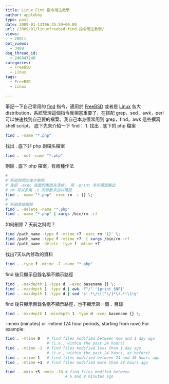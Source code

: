 ```yaml
---
title: Linux Find 指令用法教學
author: appleboy
type: post
date: 2009-01-13T06:35:59+00:00
url: /2009/01/linuxfreebsd-find-指令用法教學/
views:
  - 20011
bot_views:
  - 3489
dsq_thread_id:
  - 246847248
categories:
  - FreeBSD
  - Linux
tags:
  - FreeBSD
  - Linux

---
```


筆記一下自己常用的 [find][1] 指令，適用於 [FreeBSD][2] 或者是 [Linux][3] 各大 distribution，系統管理這個指令就相當重要了，在搭配 grep，sed，awk，perl 可以快速找到自己要的檔案。我自己本身很常用到 grep，find，awk 這些撰寫 shell script。 底下先來介紹一下 find： 1. 找出 . 底下的 php 檔案

```sh
find . -name "*.php"
```

找出 . 底下非 php 副檔名檔案

```sh
find . -not -name "*.php"
```

<!--more-->

刪除 . 底下 php 檔案，有兩種作法

```sh
#
# 系統詢問之後才刪除
# 先把 -exec 後面的東西先清掉， 用 -print 來先確認輸出
# rm 可以多用 -i 的參數來加以確認
find . -name "*.php" -exec rm -i {} \;
#
# 系統直接刪除
find . -delete -name "*.php"
find . -name "*.php" | xargs /bin/rm -rf
```

如何刪除 7 天前之料呢？

```sh
find /path_name -type f -mtime +7 -exec rm '{}' \;
find /path_name -type f -mtime +7  | xargs /bin/rm -rf
find /path_name -delete -type f -mtime +7
```

找出7天以內修改的資料

```sh
find . -type f -mtime -7 -name "*.php"
```

find 後只顯示目錄名稱不顯示路徑

```sh
find . -maxdepth 1 -type d  -exec basename {} \;
find . -maxdepth 1 -type d | awk -F"/" '{print $NF}'
find . -maxdepth 1 -type d | sed 's!.*\/\([^\/]*\).*!\1!g'
```

find 後只顯示目錄名稱不顯示路徑，也不顯示第一個 `.` 目錄

```sh
find . -maxdepth 1 -mindepth 1 -type d -exec basename {} \;
```

-mmin (minutes) or -mtime (24 hour periods, starting from now) For example:

```sh
find . -mtime 0   # find files modified between now and 1 day ago
                  # (i.e., within the past 24 hours)
find . -mtime -1  # find files modified less than 1 day ago
                  # (i.e., within the past 24 hours, as before)
find . -mtime 1   # find files modified between 24 and 48 hours ago
find . -mtime +1  # find files modified more than 48 hours ago

find . -mmin +5 -mmin -10 # find files modifed between
                          # 6 and 9 minutes ago
```

[1]: https://www.geeksforgeeks.org/find-command-in-linux-with-examples/
[2]: https://www.freebsd.org/
[3]: https://en.wikipedia.org/wiki/Linux

